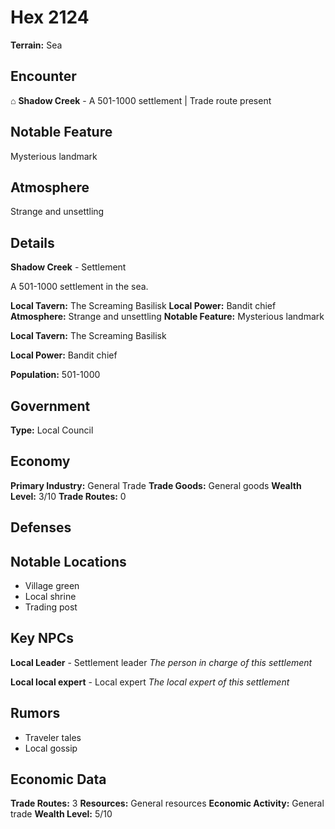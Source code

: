 # Hex 2124

**Terrain:** Sea

## Encounter
⌂ **Shadow Creek** - A 501-1000 settlement | Trade route present

## Notable Feature
Mysterious landmark

## Atmosphere
Strange and unsettling

## Details
**Shadow Creek** - Settlement

A 501-1000 settlement in the sea.

**Local Tavern:** The Screaming Basilisk
**Local Power:** Bandit chief
**Atmosphere:** Strange and unsettling
**Notable Feature:** Mysterious landmark

**Local Tavern:** The Screaming Basilisk

**Local Power:** Bandit chief

**Population:** 501-1000

## Government
**Type:** Local Council

## Economy
**Primary Industry:** General Trade
**Trade Goods:** General goods
**Wealth Level:** 3/10
**Trade Routes:** 0

## Defenses

## Notable Locations
- Village green
- Local shrine
- Trading post

## Key NPCs
**Local Leader** - Settlement leader
*The person in charge of this settlement*

**Local local expert** - Local expert
*The local expert of this settlement*

## Rumors
- Traveler tales
- Local gossip

## Economic Data
**Trade Routes:** 3
**Resources:** General resources
**Economic Activity:** General trade
**Wealth Level:** 5/10
